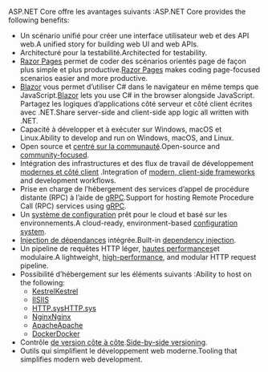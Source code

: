 <span data-ttu-id="a073c-101">ASP.NET Core offre les avantages suivants :</span><span class="sxs-lookup"><span data-stu-id="a073c-101">ASP.NET Core provides the following benefits:</span></span>

* <span data-ttu-id="a073c-102">Un scénario unifié pour créer une interface utilisateur web et des API web.</span><span class="sxs-lookup"><span data-stu-id="a073c-102">A unified story for building web UI and web APIs.</span></span>
* <span data-ttu-id="a073c-103">Architecturé pour la testabilité.</span><span class="sxs-lookup"><span data-stu-id="a073c-103">Architected for testability.</span></span>
* <span data-ttu-id="a073c-104">[Razor Pages](xref:razor-pages/index) permet de coder des scénarios orientés page de façon plus simple et plus productive.</span><span class="sxs-lookup"><span data-stu-id="a073c-104">[Razor Pages](xref:razor-pages/index) makes coding page-focused scenarios easier and more productive.</span></span>
* <span data-ttu-id="a073c-105">[Blazor](xref:blazor/index) vous permet d’utiliser C# dans le navigateur en même temps que JavaScript.</span><span class="sxs-lookup"><span data-stu-id="a073c-105">[Blazor](xref:blazor/index) lets you use C# in the browser alongside JavaScript.</span></span> <span data-ttu-id="a073c-106">Partagez les logiques d’applications côté serveur et côté client écrites avec .NET.</span><span class="sxs-lookup"><span data-stu-id="a073c-106">Share server-side and client-side app logic all written with .NET.</span></span>
* <span data-ttu-id="a073c-107">Capacité à développer et à exécuter sur Windows, macOS et Linux.</span><span class="sxs-lookup"><span data-stu-id="a073c-107">Ability to develop and run on Windows, macOS, and Linux.</span></span>
* <span data-ttu-id="a073c-108">Open source et [centré sur la communauté](https://live.asp.net/).</span><span class="sxs-lookup"><span data-stu-id="a073c-108">Open-source and [community-focused](https://live.asp.net/).</span></span>
* <span data-ttu-id="a073c-109">Intégration des infrastructures et des flux de travail de développement [modernes et côté client](xref:blazor/index) .</span><span class="sxs-lookup"><span data-stu-id="a073c-109">Integration of [modern, client-side frameworks](xref:blazor/index) and development workflows.</span></span>
* <span data-ttu-id="a073c-110">Prise en charge de l’hébergement des services d’appel de procédure distante (RPC) à l’aide de [gRPC](xref:grpc/index).</span><span class="sxs-lookup"><span data-stu-id="a073c-110">Support for hosting Remote Procedure Call (RPC) services using [gRPC](xref:grpc/index).</span></span>
* <span data-ttu-id="a073c-111">Un [système de configuration](xref:fundamentals/configuration/index) prêt pour le cloud et basé sur les environnements.</span><span class="sxs-lookup"><span data-stu-id="a073c-111">A cloud-ready, environment-based [configuration system](xref:fundamentals/configuration/index).</span></span>
* <span data-ttu-id="a073c-112">[Injection de dépendances](xref:fundamentals/dependency-injection) intégrée.</span><span class="sxs-lookup"><span data-stu-id="a073c-112">Built-in [dependency injection](xref:fundamentals/dependency-injection).</span></span>
* <span data-ttu-id="a073c-113">Un pipeline de requêtes HTTP léger, [hautes performances](https://github.com/aspnet/benchmarks)et modulaire.</span><span class="sxs-lookup"><span data-stu-id="a073c-113">A lightweight, [high-performance](https://github.com/aspnet/benchmarks), and modular HTTP request pipeline.</span></span>
* <span data-ttu-id="a073c-114">Possibilité d’hébergement sur les éléments suivants :</span><span class="sxs-lookup"><span data-stu-id="a073c-114">Ability to host on the following:</span></span>
  * [<span data-ttu-id="a073c-115">Kestrel</span><span class="sxs-lookup"><span data-stu-id="a073c-115">Kestrel</span></span>](xref:fundamentals/servers/kestrel)
  * [<span data-ttu-id="a073c-116">IIS</span><span class="sxs-lookup"><span data-stu-id="a073c-116">IIS</span></span>](xref:host-and-deploy/iis/index)
  * [<span data-ttu-id="a073c-117">HTTP.sys</span><span class="sxs-lookup"><span data-stu-id="a073c-117">HTTP.sys</span></span>](xref:fundamentals/servers/httpsys)
  * [<span data-ttu-id="a073c-118">Nginx</span><span class="sxs-lookup"><span data-stu-id="a073c-118">Nginx</span></span>](xref:host-and-deploy/linux-nginx)
  * [<span data-ttu-id="a073c-119">Apache</span><span class="sxs-lookup"><span data-stu-id="a073c-119">Apache</span></span>](xref:host-and-deploy/linux-apache)
  * [<span data-ttu-id="a073c-120">Docker</span><span class="sxs-lookup"><span data-stu-id="a073c-120">Docker</span></span>](xref:host-and-deploy/docker/index)
* <span data-ttu-id="a073c-121">Contrôle [de version côte à côte](/dotnet/standard/choosing-core-framework-server#side-by-side-net-versions-per-application-level).</span><span class="sxs-lookup"><span data-stu-id="a073c-121">[Side-by-side versioning](/dotnet/standard/choosing-core-framework-server#side-by-side-net-versions-per-application-level).</span></span>
* <span data-ttu-id="a073c-122">Outils qui simplifient le développement web moderne.</span><span class="sxs-lookup"><span data-stu-id="a073c-122">Tooling that simplifies modern web development.</span></span>

